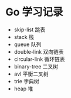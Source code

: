 # Go 学习记录

- skip-list 跳表
- stack 栈
- queue 队列
- double-link 双向链表
- circular-link 循环链表
- binary-tree 二叉树
- avl 平衡二叉树
- trie 字典树
- heap 堆